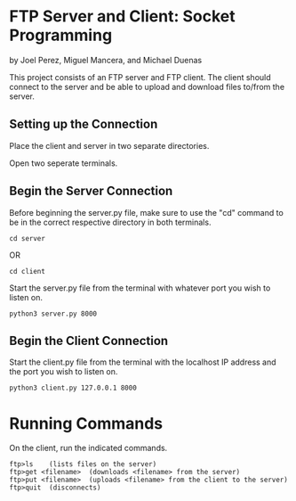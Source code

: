 #  FTP Server and Client: Socket Programming

by Joel Perez, Miguel Mancera, and Michael Duenas

This project consists of an FTP server and FTP client. The client should connect to the server and be able to upload and download files to/from the server. 

## Setting up the Connection 

Place the client and server in two separate directories. 

Open two seperate terminals. 

## Begin the Server Connection 
Before beginning the server.py file, make sure to use the "cd" command to be in the correct respective directory in both terminals. 

``` 
cd server
``` 
OR 

``` 
cd client
```
Start the server.py file from the terminal with whatever port you wish to listen on. 

```
python3 server.py 8000
```

## Begin the Client Connection

Start the client.py file from the terminal with the localhost IP address and the port you wish to listen on. 

``` 
python3 client.py 127.0.0.1 8000
```

# Running Commands 

On the client, run the indicated commands. 

```  
ftp>ls    (lists files on the server)
ftp>get <filename>  (downloads <filename> from the server)
ftp>put <filename>  (uploads <filename> from the client to the server)
ftp>quit  (disconnects)
```

##
